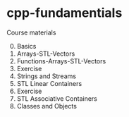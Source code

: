 # cpp-fundamentials

 Course materials

00. Basics
01. Arrays-STL-Vectors
02. Functions-Arrays-STL-Vectors
03. Exercise
04. Strings and Streams
05. STL Linear Containers
06. Exercise
07. STL Associative Containers
08. Classes and Objects
